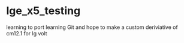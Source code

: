 # lge_x5_testing
learning to port
learning Git and hope to make a custom deriviative of cm12.1 for lg volt
